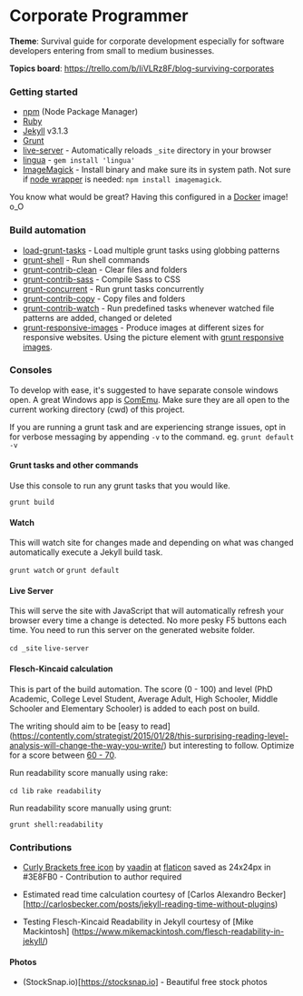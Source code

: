 # Corporate Programmer

**Theme**: Survival guide for corporate development especially for software developers entering from small to medium businesses.

**Topics board**: https://trello.com/b/IiVLRz8F/blog-surviving-corporates

### Getting started

* [npm](https://www.npmjs.com/) (Node Package Manager)
* [Ruby](https://www.ruby-lang.org/)
* [Jekyll](https://jekyllrb.com/) v3.1.3
* [Grunt](http://gruntjs.com/getting-started)
* [live-server](https://github.com/tapio/live-server) - Automatically reloads `_site` directory in your browser
* [lingua](https://github.com/dbalatero/lingua) - `gem install 'lingua'`
* [ImageMagick](http://www.imagemagick.org/script/binary-releases.php) - Install binary and make sure its in system path. Not sure if [node wrapper](https://www.npmjs.com/package/imagemagick) is needed: `npm install imagemagick`.

You know what would be great? Having this configured in a
[Docker](https://www.docker.com/) image! o_O

### Build automation

* [load-grunt-tasks](https://github.com/sindresorhus/load-grunt-tasks) - Load multiple grunt tasks using globbing patterns
* [grunt-shell](https://github.com/sindresorhus/grunt-shell) - Run shell commands
* [grunt-contrib-clean](https://github.com/gruntjs/grunt-contrib-clean) - Clear files and folders
* [grunt-contrib-sass](https://github.com/gruntjs/grunt-contrib-sass) - Compile Sass to CSS
* [grunt-concurrent](https://github.com/sindresorhus/grunt-concurrent) - Run grunt tasks concurrently
* [grunt-contrib-copy](https://github.com/gruntjs/grunt-contrib-copy) - Copy files and folders
* [grunt-contrib-watch](https://github.com/gruntjs/grunt-contrib-watch) - Run predefined tasks whenever watched file patterns are added, changed or deleted
* [grunt-responsive-images](https://github.com/andismith/grunt-responsive-images/) - Produce images at different sizes for responsive websites. Using the picture element with [grunt responsive images](http://www.andismith.com/grunt-responsive-images/).

### Consoles

To develop with ease, it's suggested to have separate console windows open.
A great Windows app is [ComEmu](https://conemu.github.io/). Make sure they
are all open to the current working directory (cwd) of this project.

If you are running a grunt task and are experiencing strange issues, opt in for
verbose messaging by appending `-v` to the command. eg. `grunt default -v`

#### Grunt tasks and other commands

Use this console to run any grunt tasks that you would like.

`grunt build`

#### Watch

This will watch site for changes made and depending on what was changed
automatically execute a Jekyll build task.

`grunt watch` or `grunt default`

#### Live Server

This will serve the site with JavaScript that will automatically refresh
your browser every time a change is detected. No more pesky F5 buttons each time.
You need to run this server on the generated website folder.

`cd _site`
`live-server`

#### Flesch-Kincaid calculation

This is part of the build automation. The score (0 - 100) and level
(PhD Academic, College Level Student, Average Adult, High Schooler,
Middle Schooler and Elementary Schooler) is added to each post on build.

The writing should aim to be [easy to read]
(https://contently.com/strategist/2015/01/28/this-surprising-reading-level-analysis-will-change-the-way-you-write/)
but interesting to follow. Optimize for a score between [60 - 70](http://www.vervesearch.com/blog/how-to-optimise-your-content-for-success-with-the-flesch-kincaid-scale-readability-statistics/).

Run readability score manually using rake:

`cd lib`
`rake readability`

Run readability score manually using grunt:

`grunt shell:readability`

### Contributions

* [Curly Brackets free icon](http://www.flaticon.com/free-icon/curly-brackets_106842)
  by [vaadin](http://www.flaticon.com/authors/vaadin) at [flaticon](http://www.flaticon.com)
  saved as 24x24px in #3E8FB0 - Contribution to author required

* Estimated read time calculation courtesy of [Carlos Alexandro Becker]
[http://carlosbecker.com/posts/jekyll-reading-time-without-plugins)

* Testing Flesch-Kincaid Readability in Jekyll courtesy of [Mike Mackintosh]
(https://www.mikemackintosh.com/flesch-readability-in-jekyll/)

#### Photos

* (StockSnap.io)[https://stocksnap.io] - Beautiful free stock photos
